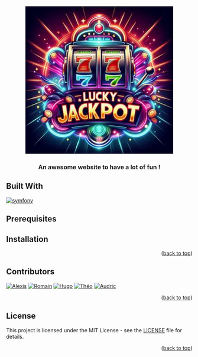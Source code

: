 <a name="readme-top"></a>

<!-- PROJECT LOGO -->
<br />
<div align="center">
    <img src="https://github.com/MaxWinDev/MaxWin/blob/main/logo.jpeg" alt="Logo" width="400" height="auto">

  <h3 align="center"> An awesome website to have a lot of fun !</h3>
</div>


## Built With

[![symfony](https://img.shields.io/badge/Symfony-000000?style=for-the-badge&logo=Symfony&logoColor=white)](https://symfony.com/)




	

## Prerequisites


## Installation



<p align="right">(<a href="#readme-top">back to top</a>)</p>


## Contributors



[![Alexis](https://images.weserv.nl/?url=avatars.githubusercontent.com/u/92861778?v=4&h=75&w=75&fit=cover&mask=circle&maxage=7d)](https://github.com/Alexis1663)
[![Romain](https://images.weserv.nl/?url=avatars.githubusercontent.com/u/92861656?v=4&h=75&w=75&fit=cover&mask=circle&maxage=7d)](https://github.com/Destroyeur6315)
[![Hugo](https://images.weserv.nl/?url=avatars.githubusercontent.com/u/113190509?v=4&h=75&w=75&fit=cover&mask=circle&maxage=7d)](https://github.com/HugoooR)
[![Théo](https://images.weserv.nl/?url=avatars.githubusercontent.com/u/92861841?v=4&h=75&w=75&fit=cover&mask=circle&maxage=7d)](https://github.com/Theo03300)
[![Audric](https://images.weserv.nl/?url=avatars.githubusercontent.com/u/100680489?v=4&h=75&w=75&fit=cover&mask=circle&maxage=7d)](https://github.com/Audric-S)

<p align="right">(<a href="#readme-top">back to top</a>)</p>


## License

This project is licensed under the MIT License - see the [LICENSE](https://github.com/MaxWinDev/MaxWin/blob/main/LICENSE) file for details.

<p align="right">(<a href="#readme-top">back to top</a>)</p>


